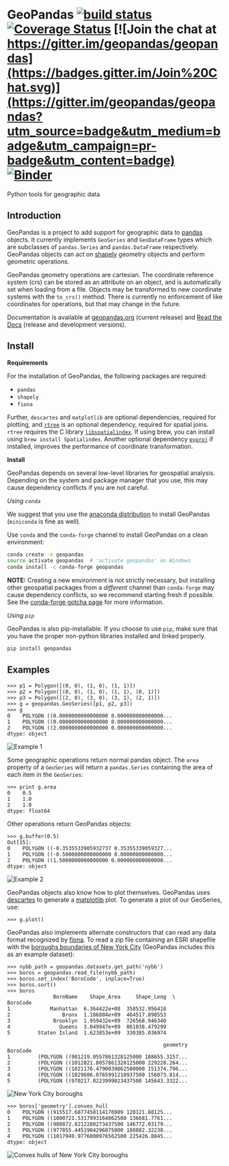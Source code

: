 GeoPandas [![build status](https://secure.travis-ci.org/geopandas/geopandas.png?branch=master)](https://travis-ci.org/geopandas/geopandas) [![Coverage Status](https://codecov.io/gh/geopandas/geopandas/branch/master/graph/badge.svg)](https://codecov.io/gh/geopandas/geopandas) [![Join the chat at https://gitter.im/geopandas/geopandas](https://badges.gitter.im/Join%20Chat.svg)](https://gitter.im/geopandas/geopandas?utm_source=badge&utm_medium=badge&utm_campaign=pr-badge&utm_content=badge) [![Binder](https://mybinder.org/badge.svg)](https://mybinder.org/v2/gh/geopandas/geopandas/master)
=========

Python tools for geographic data

Introduction
------------

GeoPandas is a project to add support for geographic data to
[pandas](http://pandas.pydata.org) objects.  It currently implements
`GeoSeries` and `GeoDataFrame` types which are subclasses of
`pandas.Series` and `pandas.DataFrame` respectively.  GeoPandas
objects can act on [shapely](http://toblerity.github.io/shapely)
geometry objects and perform geometric operations.

GeoPandas geometry operations are cartesian.  The coordinate reference
system (crs) can be stored as an attribute on an object, and is
automatically set when loading from a file.  Objects may be
transformed to new coordinate systems with the `to_crs()` method.
There is currently no enforcement of like coordinates for operations,
but that may change in the future.

Documentation is available at [geopandas.org](http://geopandas.org)
(current release) and
[Read the Docs](http://geopandas.readthedocs.io/en/latest/)
(release and development versions).

Install
--------

**Requirements**

For the installation of GeoPandas, the following packages are required:

- ``pandas``
- ``shapely``
- ``fiona``

Further, ``descartes`` and ``matplotlib`` are optional dependencies, required
for plotting, and [``rtree``](https://github.com/Toblerity/rtree) is an optional
dependency, required for spatial joins. ``rtree`` requires the C library
[``libspatialindex``](https://github.com/libspatialindex/libspatialindex).
If using brew, you can install using ``brew install Spatialindex``.
Another optional dependency [``pyproj``](https://github.com/jswhit/pyproj) if
installed, improves the performance of coordinate transformation.


**Install**

GeoPandas depends on several low-level libraries for geospatial analysis. Depending on the system and package
manager that you use, this may cause dependency conflicts if you are not careful.

*Using `conda`*

We suggest that you use the [anaconda distribution](https://conda.io/docs/user-guide/install/download.html)
to install GeoPandas (``miniconda`` is fine as well).

Use ``conda`` and the ``conda-forge`` channel to install GeoPandas on a clean environment:

```bash
conda create -n geopandas
source activate geopandas  # 'activate geopandas' on Windows
conda install -c conda-forge geopandas
```

**NOTE:** Creating a new environment is not strictly necessary, but installing other geospatial packages
from a *different* channel than ``conda-forge`` may cause dependency conflicts, so we recommend starting
fresh if possible. See the [conda-forge gotcha page](https://conda-forge.org/docs/conda-forge_gotchas.html)
for more information.

*Using `pip`*

GeoPandas is also pip-installable. If you choose to use `pip`, make sure that you have the proper non-python
libraries installed and linked properly.

```bash
pip install geopandas
```

Examples
--------

    >>> p1 = Polygon([(0, 0), (1, 0), (1, 1)])
    >>> p2 = Polygon([(0, 0), (1, 0), (1, 1), (0, 1)])
    >>> p3 = Polygon([(2, 0), (3, 0), (3, 1), (2, 1)])
    >>> g = geopandas.GeoSeries([p1, p2, p3])
    >>> g
    0    POLYGON ((0.0000000000000000 0.000000000000000...
    1    POLYGON ((0.0000000000000000 0.000000000000000...
    2    POLYGON ((2.0000000000000000 0.000000000000000...
    dtype: object

![Example 1](examples/test.png)

Some geographic operations return normal pandas object.  The `area` property of a `GeoSeries` will return a `pandas.Series` containing the area of each item in the `GeoSeries`:

    >>> print g.area
    0    0.5
    1    1.0
    2    1.0
    dtype: float64

Other operations return GeoPandas objects:

    >>> g.buffer(0.5)
    Out[15]:
    0    POLYGON ((-0.3535533905932737 0.35355339059327...
    1    POLYGON ((-0.5000000000000000 0.00000000000000...
    2    POLYGON ((1.5000000000000000 0.000000000000000...
    dtype: object

![Example 2](examples/test_buffer.png)

GeoPandas objects also know how to plot themselves.  GeoPandas uses [descartes](https://pypi.python.org/pypi/descartes) to generate a [matplotlib](http://matplotlib.org) plot. To generate a plot of our GeoSeries, use:

    >>> g.plot()

GeoPandas also implements alternate constructors that can read any data format recognized by [fiona](http://toblerity.github.io/fiona). To read a zip file containing an ESRI shapefile with the [boroughs boundaries of New York City](https://data.cityofnewyork.us/City-Government/Borough-Boundaries/tqmj-j8zm) (GeoPandas includes this as an example dataset):

    >>> nybb_path = geopandas.datasets.get_path('nybb')
    >>> boros = geopandas.read_file(nybb_path)
    >>> boros.set_index('BoroCode', inplace=True)
    >>> boros.sort()
    >>> boros
                   BoroName    Shape_Area     Shape_Leng  \
    BoroCode
    1             Manhattan  6.364422e+08  358532.956418
    2                 Bronx  1.186804e+09  464517.890553
    3              Brooklyn  1.959432e+09  726568.946340
    4                Queens  3.049947e+09  861038.479299
    5         Staten Island  1.623853e+09  330385.036974

                                                       geometry
    BoroCode
    1         (POLYGON ((981219.0557861328125000 188655.3157...
    2         (POLYGON ((1012821.8057861328125000 229228.264...
    3         (POLYGON ((1021176.4790039062500000 151374.796...
    4         (POLYGON ((1029606.0765991210937500 156073.814...
    5         (POLYGON ((970217.0223999023437500 145643.3322...

![New York City boroughs](examples/nyc.png)

    >>> boros['geometry'].convex_hull
    0    POLYGON ((915517.6877458114176989 120121.88125...
    1    POLYGON ((1000721.5317993164062500 136681.7761...
    2    POLYGON ((988872.8212280273437500 146772.03179...
    3    POLYGON ((977855.4451904296875000 188082.32238...
    4    POLYGON ((1017949.9776000976562500 225426.8845...
    dtype: object

![Convex hulls of New York City boroughs](examples/nyc_hull.png)
